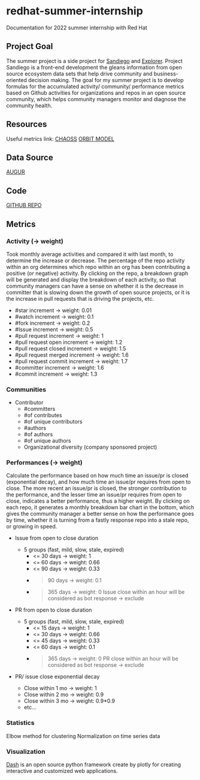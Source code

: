 # redhat-summer-internship
Documentation for 2022 summer internship with Red Hat

## Project Goal
The summer project is a side project for [Sandiego](https://github.com/sandiego-rh/sandiego) and [Explorer](https://github.com/sandiego-rh/explorer). Project Sandiego is a front-end development the gleans information from open source ecosystem data sets that help drive community and business-oriented decision making. The goal for my summer project is to develop formulas for the accumulated activity/ community/ performance metrics based on Github activities for organizations and repos in an open source community, which helps community managers monitor and diagnose the community health.

## Resources
Useful metrics link:
[CHAOSS](https://chaoss.community/)
[ORBIT MODEL](https://orbitmodel.com/)

## Data Source
[AUGUR](https://github.com/chaoss/augur)

## Code
[GITHUB REPO]()

## Metrics
### Activity (-> weight)
Took monthly average activities and compared it with last month, to determine the increase or decrease. The percentage of the repo activity within an org determines which repo within an org has been contributing a positive (or negative) activity. By clicking on the repo, a breakdown graph will be generated and display the breakdown of each activity, so that community managers can have a sense on whether it is the decrease in committer that is slowing down the growth of open source projects, or it is the increase in pull requests that is driving the projects, etc.

- #star increment -> weight: 0.01
- #watch increment -> weight: 0.1
- #fork increment -> weight: 0.2
- #Issue increment -> weight: 0.5
- #pull request increment -> weight: 1
- #pull request open increment -> weight: 1.2
- #pull request closed increment -> weight: 1.5
- #pull request merged increment -> weight: 1.6
- #pull request commit increment -> weight: 1.7
- #committer increment -> weight: 1.6
- #commit increment -> weight: 1.3


### Communities
- Contributor
    - #committers
    - #of contributes
    - #of unique contributors
    - #authors
    - #of authors
    - #of unique authors
    - Organizational diversity (company sponsored project)


### Performances (-> weight)
Calculate the performance based on how much time an issue/pr is closed (exponential decay), and how much time an issue/pr requires from open to close. The more recent an issue/pr is closed, the stronger contribution to the performance, and the lesser time an issue/pr requires from open to close, indicates a better performance, thus a higher weight. By clicking on each repo, it generates a monthly breakdown bar chart in the bottom, which gives the community manager a better sense on how the performance goes by time, whether it is turning from a fastly response repo into a stale repo, or growing in speed.


- Issue from open to close duration
    - 5 groups (fast, mild, slow, stale, expired)
        - <= 30 days -> weight: 1
        - <= 60 days -> weight: 0.66
        - <= 90 days -> weight: 0.33
        - > 90 days -> weight: 0.1
        - > 365 days -> weight: 0
Issue close within an hour will be considered as bot response -> exclude

- PR from open to close duration
    - 5 groups (fast, mild, slow, stale, expired)
        - <= 15 days -> weight: 1
        - <= 30 days -> weight: 0.66
        - <= 45 days -> weight: 0.33
        - <= 60 days -> weight: 0.1
        - > 365 days -> weight: 0
PR close within an hour will be considered as bot response -> exclude

- PR/ issue close exponential decay
    - Close within 1 mo -> weight: 1
    - Close within 2 mo -> weight: 0.9
    - Close within 3 mo -> weight: 0.9*0.9
    - etc…


### Statistics
Elbow method for clustering
Normalization on time series data

### Visualization
[Dash](https://dash.plotly.com/) is an open source python framework create by plotly for creating interactive and customized web applications.